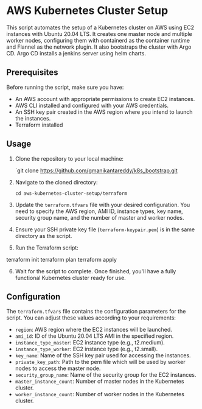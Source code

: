 
# AWS Kubernetes Cluster Setup

This script automates the setup of a Kubernetes cluster on AWS using EC2 instances with Ubuntu 20.04 LTS. It creates one master node and multiple worker nodes, configuring them with containerd as the container runtime and Flannel as the network plugin.
It also bootstraps the cluster with Argo CD. Argo CD installs a jenkins server using helm charts.
## Prerequisites

Before running the script, make sure you have:

-   An AWS account with appropriate permissions to create EC2 instances.
-   AWS CLI installed and configured with your AWS credentials.
-   An SSH key pair created in the AWS region where you intend to launch the instances.
-   Terraform installed

## Usage

1.  Clone the repository to your local machine:
      
    `git clone https://github.com/gmanikantareddy/k8s_bootstrap.git
    
2.  Navigate to the cloned directory:
        
    `cd aws-kubernetes-cluster-setup/terraform` 
    
3.  Update the `terraform.tfvars` file with your desired configuration. You need to specify the AWS region, AMI ID, instance types, key name, security group name, and the number of master and worker nodes.
    
4.  Ensure your SSH private key file (`terraform-keypair.pem`) is in the same directory as the script.
    
5.  Run the Terraform script:
    
   terraform init
   terraform plan
   terraform apply 
    
6.  Wait for the script to complete. Once finished, you'll have a fully functional Kubernetes cluster ready for use.
    

## Configuration

The `terraform.tfvars` file contains the configuration parameters for the script. You can adjust these values according to your requirements:

-   `region`: AWS region where the EC2 instances will be launched.
-   `ami_id`: ID of the Ubuntu 20.04 LTS AMI in the specified region.
-   `instance_type_master`: EC2 instance type (e.g., t2.medium).
-   `instance_type_worker`: EC2 instance type (e.g., t2.small).
-   `key_name`: Name of the SSH key pair used for accessing the instances.
-   `private_key_path`: Path to the pem file which will be used by worker nodes to access the master node.
-   `security_group_name`: Name of the security group for the EC2 instances.
-   `master_instance_count`: Number of master nodes in the Kubernetes cluster.
-   `worker_instance_count`: Number of worker nodes in the Kubernetes cluster.